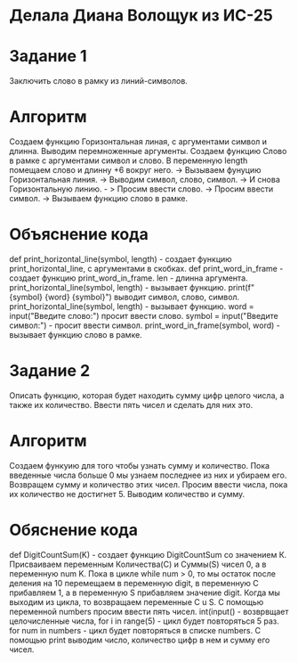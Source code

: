 # Делала Диана Волощук из ИС-25
# Задание 1
Заключить слово в рамку из линий-символов.
# Алгоритм
Создаем функцию Горизонтальная линая, с аргументами символ и длинна. Выводим перемноженные аргументы. Создаем функцию Слово в рамке с аргументами символ и слово.
В переменную length помещаем слово и длинну +6 вокруг него. -> Вызываем фунуцию Горизонтальная линия. -> Выводим символ, слово, символ. -> И снова Горизонтальную линию. - > Просим ввести слово. -> Просим ввести символ. -> Вызываем функцию слово в рамке. 
# Объяснение кода
def print_horizontal_line(symbol, length) - coздает функцию print_horizontal_line, с аргументами в скобках. def print_word_in_frame - coздает функцию print_word_in_frame. len - длинна аргумента.  print_horizontal_line(symbol, length) - вызывает функцию. print(f" {symbol} {word} {symbol}") выводит символ, слово, символ. print_horizontal_line(symbol, length) - вызывает функцию. word = input("Введите слово:") просит ввести слово. symbol = input("Введите символ:") - просит ввести символ. print_word_in_frame(symbol, word) - вызывает функцию слово в рамке.
# Задание 2
Описать функцию, которая будет находить сумму цифр целого числа, а также их количество. Ввести пять чисел и сделать для них это.
# Алгоритм
Создаем функуию для того чтобы узнать сумму и количество. Пока введенные числа больше 0 мы узнаем последнее
из них и убираем его. Возвращем сумму и количество этих чисел. Просим ввести числа, пока их количество не достигнет 5. Выводим количество и сумму.
# Обяснение кода
def DigitCountSum(K) - создает функцию DigitCountSum со значением К. Присваиваем переменным Количества(C) и Суммы(S) чисел 0, а в переменную num K. 
Пока в цикле while num > 0, то мы остаток после деления на 10 перемещаем в переменную digit, в переменную C прибавляем 1, а в переменную S прибавляем значение digit. Когда мы выходим из цикла, то возвращаем переменные C u S. C помощью переменной numbers просим ввести пять чисел. int(input() - возврвщает целочисленные числа, for i in range(5) - цикл будет повторяться 5 раз. for num in numbers - цикл будет повторяться в списке numbers. С помощью print  выводим число, количество цифр в нем и сумму его чисел.
